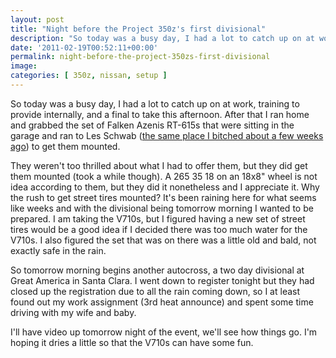 ```yaml
---
layout: post
title: "Night before the Project 350z's first divisional"
description: "So today was a busy day, I had a lot to catch up on at work, training to provide internally, and a final to take this afternoon."
date: '2011-02-19T00:52:11+00:00'
permalink: night-before-the-project-350zs-first-divisional
image:
categories: [ 350z, nissan, setup ]
---
```


So today was a busy day, I had a lot to catch up on at work, training to provide internally, and a final to take this afternoon. After that I ran home and grabbed the set of Falken Azenis RT-615s that were sitting in the garage and ran to Les Schwab ([the same place I bitched about a few weeks ago](/race-tire-mounting-in-the-san-francisco-bay-area-peninsula)) to get them mounted.

They weren't too thrilled about what I had to offer them, but they did get them mounted (took a while though). A 265 35 18 on an 18x8" wheel is not idea according to them, but they did it nonetheless and I appreciate it. Why the rush to get street tires mounted? It's been raining here for what seems like weeks and with the divisional being tomorrow morning I wanted to be prepared. I am taking the V710s, but I figured having a new set of street tires would be a good idea if I decided there was too much water for the V710s. I also figured the set that was on there was a little old and bald, not exactly safe in the rain.

So tomorrow morning begins another autocross, a two day divisional at Great America in Santa Clara. I went down to register tonight but they had closed up the registration due to all the rain coming down, so I at least found out my work assignment (3rd heat announce) and spent some time driving with my wife and baby.

I'll have video up tomorrow night of the event, we'll see how things go. I'm hoping it dries a little so that the V710s can have some fun.

